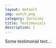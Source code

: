 ```yaml
---
layout: default
img: watch.png
category: Services
title: Testimonials
description: |
---
```

Some testimonial text...